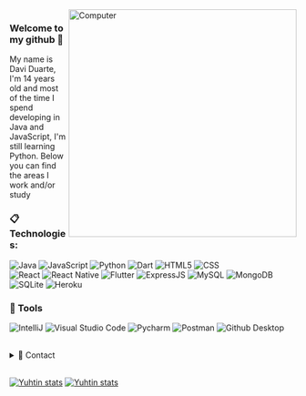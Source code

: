 <img src="https://raw.githubusercontent.com/MicaelliMedeiros/micaellimedeiros/master/image/computer-illustration.png" min-width="400px" max-width="400px" width="400px" align="right" alt="Computer">

### Welcome to my github 💫
My name is Davi Duarte, I'm 14 years old and most of the time I spend developing in Java and JavaScript, I'm still learning Python. Below you can find the areas I work and/or study

### :clipboard: Technologies:

  ![Java](https://img.shields.io/badge/Java-ED8B00?style=for-the-badge&logo=java&logoColor=white)
  ![JavaScript](https://img.shields.io/badge/JavaScript-F7DF1E?style=for-the-badge&logo=javascript&logoColor=black)
  ![Python](https://img.shields.io/badge/Python-14354C?style=for-the-badge&logo=python&logoColor=white)
  ![Dart](https://img.shields.io/badge/dart-%230175C2.svg?&style=for-the-badge&logo=dart&logoColor=white)
  ![HTML5](https://img.shields.io/badge/HTML5-E34F26?style=for-the-badge&logo=html5&logoColor=white)
  ![CSS](https://img.shields.io/badge/CSS3-1572B6?style=for-the-badge&logo=css3&logoColor=white)  
  ![React](https://img.shields.io/badge/react%20-%2320232a.svg?&style=for-the-badge&logo=react&logoColor=%2361DAFB)
  ![React Native](https://img.shields.io/badge/react_native%20-%2320232a.svg?&style=for-the-badge&logo=react&logoColor=%2361DAFB)
  ![Flutter](https://img.shields.io/badge/Flutter%20-%2302569B.svg?&style=for-the-badge&logo=Flutter&logoColor=white)
  ![ExpressJS](https://img.shields.io/badge/Express.js-404D59?style=for-the-badge&logo=express)
  ![MySQL](https://img.shields.io/badge/MySQL-00000F?style=for-the-badge&logo=mysql&logoColor=white)
  ![MongoDB](https://img.shields.io/badge/MongoDB-4EA94B?style=for-the-badge&logo=mongodb&logoColor=white)
  ![SQLite](https://img.shields.io/badge/SQLite-07405E?style=for-the-badge&logo=sqlite&logoColor=white)
  ![Heroku](https://img.shields.io/badge/Heroku-430098?style=for-the-badge&logo=heroku&logoColor=white)

### 🚀 Tools

  ![IntelliJ](https://img.shields.io/badge/IntelliJ-000000?style=for-the-badge&logo=intellij-idea&logoColor=blue)
  ![Visual Studio Code](https://img.shields.io/badge/VSCode-008B8B?style=for-the-badge&logo=visual-studio-code&logoColor=blue)
  ![Pycharm](https://img.shields.io/badge/Pycharm-0D0D0D?style=for-the-badge&logo=pycharm&logoColor=25D985)
  ![Postman](https://img.shields.io/badge/-Postman-333333?style=for-the-badge&logo=postman)
  ![Github Desktop](https://img.shields.io/badge/GitHub_Desktop-gray?style=for-the-badge&logo=github&logoColor=purple)

<br/>

<details>
  <summary>💬 Contact</summary>
   </br>    <img align="left" alt="Discord" target="_blank" width="25px" src="https://raw.githubusercontent.com/anuraghazra/anuraghazra/master/assets/discord-round.svg"/>
  <string>Yuhtin#9147</string> 
  
   </br> <img align="left" alt="Twitter" target="_blank" width="25px" src="https://raw.githubusercontent.com/anuraghazra/anuraghazra/master/assets/twitter.svg"/>
  <string>@Yuhtin_</string> </br>
</details> 
  
<br/>

[![Yuhtin stats](https://github-readme-stats.vercel.app/api?username=Yuhtin&theme=tokyonight)](https://github.com/Yuhtin/)
[![Yuhtin stats](https://github-readme-stats.vercel.app/api/top-langs/?username=Yuhtin&hide=html&layout=compact&theme=tokyonight)](https://github.com/Yuhtin/)
